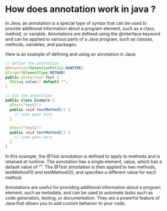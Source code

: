 # How does annotation work in java ? 

In Java, an annotation is a special type of syntax that can be used to provide additional information about a program element, such as a class, method, or variable. Annotations are defined using the @interface keyword and can be applied to various parts of a Java program, such as classes, methods, variables, and packages.


Here is an example of defining and using an annotation in Java:



```java 
// Define the annotation
@Retention(RetentionPolicy.RUNTIME)
@Target(ElementType.METHOD)
public @interface Test {
  String value() default "";
}

// Use the annotation
public class Example {
  @Test("test1")
  public void testMethod1() {
    // code goes here
  }

  @Test("test2")
  public void testMethod2() {
    // code goes here
  }
}
```

In this example, the @Test annotation is defined to apply to methods and is retained at runtime. The annotation has a single element, value, which has a default value of "". The @Test annotation is then applied to two methods, testMethod1() and testMethod2(), and specifies a different value for each method.

Annotations are useful for providing additional information about a program element, such as metadata, and can be used to automate tasks such as code generation, testing, or documentation. They are a powerful feature of Java that allows you to add custom behavior to your code.